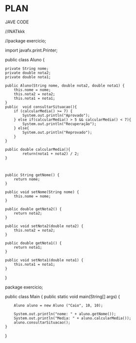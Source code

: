 # PLAN
JAVE
CODE


//INATkkk


//package exercicio;

import javafx.print.Printer;

public class Aluno {

    private String nome;
    private double nota2; 
    private double nota1;

    public Aluno(String nome, double nota2, double nota1) {
        this.nome = nome;
        this.nota2 = nota2;
        this.nota1 = nota1;
    }
    public  void consultarSituacao(){
        if (calcularMedia() >= 7) {
            System.out.println("Aprovado");
        } else if(calcularMedia() > 5 && calcularMedia() < 7){
            System.out.println("Recuperação");
        } else{
            System.out.println("Reprovado");
        }
    }

    public double calcularMedia(){
            return(nota1 + nota2) / 2;
    }
    
    
    
    public String getNome() {
        return nome;
    }

    public void setNome(String nome) {
        this.nome = nome;
    }

    public double getNota2() {
        return nota2;
    }

    public void setNota2(double nota2) {
        this.nota2 = nota2;
    }

    public double getNota1() {
        return nota1;
    }

    public void setNota1(double nota1) {
        this.nota1 = nota1;
    }

    
    
}






package exercicio;


public class Main {
    public static void main(String[] args) {
         
        Aluno aluno = new Aluno ("Caio", 10, 10);
        
        System.out.println("nome: " + aluno.getNome());
        System.out.println("Media: " + aluno.calcularMedia());
        aluno.consultarSituacao();
    }
}
